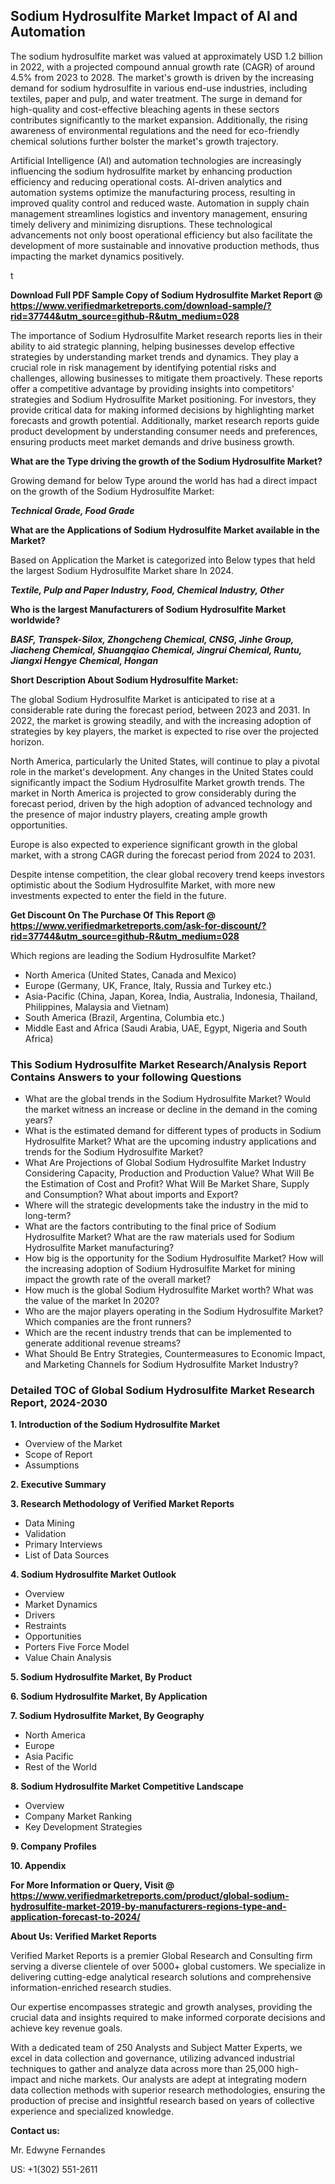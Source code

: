 <h2>Sodium Hydrosulfite Market Impact of AI and Automation</h2><p>The sodium hydrosulfite market was valued at approximately USD 1.2 billion in 2022, with a projected compound annual growth rate (CAGR) of around 4.5% from 2023 to 2028. The market's growth is driven by the increasing demand for sodium hydrosulfite in various end-use industries, including textiles, paper and pulp, and water treatment. The surge in demand for high-quality and cost-effective bleaching agents in these sectors contributes significantly to the market expansion. Additionally, the rising awareness of environmental regulations and the need for eco-friendly chemical solutions further bolster the market's growth trajectory.</p><p>Artificial Intelligence (AI) and automation technologies are increasingly influencing the sodium hydrosulfite market by enhancing production efficiency and reducing operational costs. AI-driven analytics and automation systems optimize the manufacturing process, resulting in improved quality control and reduced waste. Automation in supply chain management streamlines logistics and inventory management, ensuring timely delivery and minimizing disruptions. These technological advancements not only boost operational efficiency but also facilitate the development of more sustainable and innovative production methods, thus impacting the market dynamics positively.</p>t</p><p id="" class=""><strong>Download Full PDF Sample Copy of Sodium Hydrosulfite Market Report @ <a href="https://www.verifiedmarketreports.com/download-sample/?rid=37744&utm_source=github-R&utm_medium=028" target="_blank">https://www.verifiedmarketreports.com/download-sample/?rid=37744&utm_source=github-R&utm_medium=028</a></strong></p><p>The importance of&nbsp;Sodium Hydrosulfite Market research reports lies in their ability to aid strategic planning, helping businesses develop effective strategies by understanding market trends and dynamics. They play a crucial role in risk management by identifying potential risks and challenges, allowing businesses to mitigate them proactively. These reports offer a competitive advantage by providing insights into competitors' strategies and Sodium Hydrosulfite Market positioning. For investors, they provide critical data for making informed decisions by highlighting market forecasts and growth potential. Additionally, market research reports guide product development by understanding consumer needs and preferences, ensuring products meet market demands and drive business growth.</p><p><strong>What are the&nbsp;Type driving the growth of the Sodium Hydrosulfite Market?</strong></p><p id="" class="">Growing demand for below Type around the world has had a direct impact on the growth of the Sodium Hydrosulfite Market:</p><em><strong>Technical Grade, Food Grade</strong></em></p><strong>What are the&nbsp;Applications&nbsp;of Sodium Hydrosulfite Market available in the Market?</strong></p><p id="" class="">Based on Application the Market is categorized into Below types that held the largest Sodium Hydrosulfite Market share In 2024.</p><em><strong>Textile, Pulp and Paper Industry, Food, Chemical Industry, Other</strong></em></p><strong>Who is the largest Manufacturers of Sodium Hydrosulfite Market worldwide?</strong></p><p><em><strong>BASF, Transpek-Silox, Zhongcheng Chemical, CNSG, Jinhe Group, Jiacheng Chemical, Shuangqiao Chemical, Jingrui Chemical, Runtu, Jiangxi Hengye Chemical, Hongan</strong></em></p><p id="" class=""><strong>Short Description About Sodium Hydrosulfite Market:</strong></p><p>The global Sodium Hydrosulfite Market is anticipated to rise at a considerable rate during the forecast period, between 2023 and 2031. In 2022, the market is growing steadily, and with the increasing adoption of strategies by key players, the market is expected to rise over the projected horizon.</p><p>North America, particularly the United States, will continue to play a pivotal role in the market's development. Any changes in the United States could significantly impact the Sodium Hydrosulfite Market growth trends. The market in North America is projected to grow considerably during the forecast period, driven by the high adoption of advanced technology and the presence of major industry players, creating ample growth opportunities.</p><p>Europe is also expected to experience significant growth in the global market, with a strong CAGR during the forecast period from 2024 to 2031.</p><p>Despite intense competition, the clear global recovery trend keeps investors optimistic about the Sodium Hydrosulfite Market, with more new investments expected to enter the field in the future.</p><p id="" class=""><strong>Get Discount On The Purchase Of This Report @ <a href="https://www.verifiedmarketreports.com/ask-for-discount/?rid=37744&utm_source=github-R&utm_medium=028" target="_blank">https://www.verifiedmarketreports.com/ask-for-discount/?rid=37744&utm_source=github-R&utm_medium=028</a></strong></p>Which regions are leading the Sodium Hydrosulfite Market?</p><ul><li>North America (United States, Canada and Mexico)</li><li>Europe (Germany, UK, France, Italy, Russia and Turkey etc.)</li><li>Asia-Pacific (China, Japan, Korea, India, Australia, Indonesia, Thailand, Philippines, Malaysia and Vietnam)</li><li>South America (Brazil, Argentina, Columbia etc.)</li><li>Middle East and Africa (Saudi Arabia, UAE, Egypt, Nigeria and South Africa)</li></ul><h3 id="" class="">This Sodium Hydrosulfite Market Research/Analysis Report Contains Answers to your following Questions</h3><ul><li>What are the global trends in the Sodium Hydrosulfite Market? Would the market witness an increase or decline in the demand in the coming years?</li><li>What is the estimated demand for different types of products in Sodium Hydrosulfite Market? What are the upcoming industry applications and trends for the Sodium Hydrosulfite Market?</li><li>What Are Projections of Global Sodium Hydrosulfite Market Industry Considering Capacity, Production and Production Value? What Will Be the Estimation of Cost and Profit? What Will Be Market Share, Supply and Consumption? What about imports and Export?</li><li>Where will the strategic developments take the industry in the mid to long-term?</li><li>What are the factors contributing to the final price of Sodium Hydrosulfite Market? What are the raw materials used for Sodium Hydrosulfite Market manufacturing?</li><li>How big is the opportunity for the Sodium Hydrosulfite Market? How will the increasing adoption of Sodium Hydrosulfite Market for mining impact the growth rate of the overall market?</li><li>How much is the global Sodium Hydrosulfite Market worth? What was the value of the market In 2020?</li><li>Who are the major players operating in the Sodium Hydrosulfite Market? Which companies are the front runners?</li><li>Which are the recent industry trends that can be implemented to generate additional revenue streams?</li><li>What Should Be Entry Strategies, Countermeasures to Economic Impact, and Marketing Channels for Sodium Hydrosulfite Market Industry?</li></ul><h3 id="" class="">Detailed TOC of Global Sodium Hydrosulfite Market Research Report, 2024-2030</h3><p id="" class=""><strong>1. Introduction of the Sodium Hydrosulfite Market</strong></p><ul><li>Overview of the Market</li><li>Scope of Report</li><li>Assumptions</li></ul><p id="" class=""><strong>2. Executive Summary</strong></p><p id="" class=""><strong>3. Research Methodology of Verified Market Reports</strong></p><ul><li>Data Mining</li><li>Validation</li><li>Primary Interviews</li><li>List of Data Sources</li></ul><p id="" class=""><strong>4. Sodium Hydrosulfite Market Outlook</strong></p><ul><li>Overview</li><li>Market Dynamics</li><li>Drivers</li><li>Restraints</li><li>Opportunities</li><li>Porters Five Force Model</li><li>Value Chain Analysis</li></ul><p id="" class=""><strong>5. Sodium Hydrosulfite Market, By Product</strong></p><p id="" class=""><strong>6. Sodium Hydrosulfite Market, By Application</strong></p><p id="" class=""><strong>7. Sodium Hydrosulfite Market, By Geography</strong></p><ul><li>North America</li><li>Europe</li><li>Asia Pacific</li><li>Rest of the World</li></ul><p id="" class=""><strong>8. Sodium Hydrosulfite Market Competitive Landscape</strong></p><ul><li>Overview</li><li>Company Market Ranking</li><li>Key Development Strategies</li></ul><p id="" class=""><strong>9. Company Profiles</strong></p><p id="" class=""><strong>10. Appendix</strong></p><p id="" class=""><strong>For More Information or Query, Visit @ <a href="https://www.verifiedmarketreports.com/product/global-sodium-hydrosulfite-market-2019-by-manufacturers-regions-type-and-application-forecast-to-2024/" target="_blank">https://www.verifiedmarketreports.com/product/global-sodium-hydrosulfite-market-2019-by-manufacturers-regions-type-and-application-forecast-to-2024/</a></strong></p><p id="" class=""><strong>About Us: Verified Market Reports</strong></p><p id="" class="">Verified Market Reports is a premier Global Research and Consulting firm serving a diverse clientele of over 5000+ global customers. We specialize in delivering cutting-edge analytical research solutions and comprehensive information-enriched research studies.</p><p id="" class="">Our expertise encompasses strategic and growth analyses, providing the crucial data and insights required to make informed corporate decisions and achieve key revenue goals.</p><p id="" class="">With a dedicated team of 250 Analysts and Subject Matter Experts, we excel in data collection and governance, utilizing advanced industrial techniques to gather and analyze data across more than 25,000 high-impact and niche markets. Our analysts are adept at integrating modern data collection methods with superior research methodologies, ensuring the production of precise and insightful research based on years of collective experience and specialized knowledge.</p><p id="" class=""><strong>Contact us:</strong></p><p id="" class="">Mr. Edwyne Fernandes</p><p id="" class="">US: +1(302) 551-2611</p>